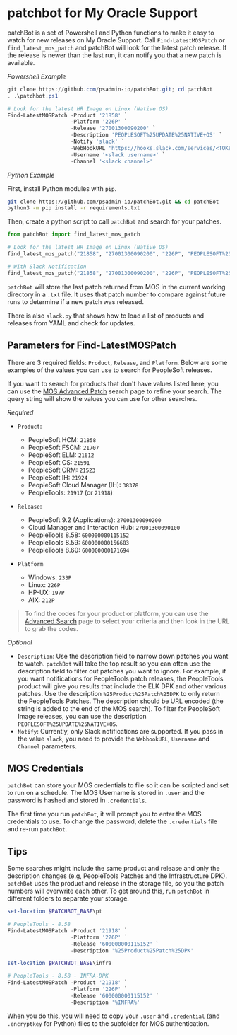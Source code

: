 # patchbot for My Oracle Support

patchBot is a set of Powershell and Python functions to make it easy to watch for new releases on My Oracle Support. Call `Find-LatestMOSPatch` or `find_latest_mos_patch` and patchBot will look for the latest patch release. If the release is newer than the last run, it can notify you that a new patch is available.

*Powershell Example*

```powershell
git clone https://github.com/psadmin-io/patchBot.git; cd patchBot
. .\patchbot.ps1

# Look for the latest HR Image on Linux (Native OS)
Find-LatestMOSPatch -Product '21858' `
                    -Platform '226P' `
                    -Release '27001300090200' `
                    -Description 'PEOPLESOFT%25UPDATE%25NATIVE+OS' `
                    -Notify 'slack' `
                    -WebHookURL 'https://hooks.slack.com/services/<TOKEN>' `
                    -Username '<slack username>' `
                    -Channel '<slack channel>'
```

*Python Example*

First, install Python modules with `pip`.

```bash
git clone https://github.com/psadmin-io/patchBot.git && cd patchBot
python3 -m pip install -r requirements.txt
```

Then, create a python script to call `patchBot` and search for your patches.

```python
from patchBot import find_latest_mos_patch

# Look for the latest HR Image on Linux (Native OS)
find_latest_mos_patch("21858", "27001300090200", "226P", "PEOPLESOFT%25UPDATE%25NATIVE+OS")

# With Slack Notification
find_latest_mos_patch("21858", "27001300090200", "226P", "PEOPLESOFT%25UPDATE%25NATIVE+OS", "native", "slack", "https://hooks.slack.com/services/TOKEN", "slackusername", "slackchannel")
```

`patchBot` will store the last patch returned from MOS in the current working directory in a `.txt` file. It uses that patch number to compare against future runs to determine if a new patch was released.

There is also `slack.py` that shows how to load a list of products and releases from YAML and check for updates.

## Parameters for Find-LatestMOSPatch

There are 3 required fields: `Product`, `Release`, and `Platform`. Below are some examples of the values you can use to search for PeopleSoft releases.

If you want to search for products that don't have values listed here, you can use the [MOS Advanced Patch](https://updates.oracle.com/Orion/AdvancedSearch/process_form) search page to refine your search. The query string will show the values you can use for other searches.

*Required*

* `Product`: 
  * PeopleSoft HCM: `21858`
  * PeopleSoft FSCM: `21707`
  * PeopleSoft ELM: `21612`
  * PeopleSoft CS: `21591`
  * PeopleSoft CRM: `21523`
  * PeopleSoft IH: `21924` 
  * PeopleSoft Cloud Manager (IH): `38378`
  * PeopleTools: `21917` (or `21918`)
  
* `Release`: 
  * PeopleSoft 9.2 (Applications): `27001300090200`
  * Cloud Manager and Interaction Hub: `27001300090100`
  * PeopleTools 8.58: `600000000115152`
  * PeopleTools 8.59: `600000000156683`
  * PeopleTools 8.60: `600000000171694`

* `Platform`
  * Windows: `233P`
  * Linux: `226P`
  * HP-UX: `197P`
  * AIX: `212P`

> To find the codes for your product or platform, you can use the [Advanced Search](https://updates.oracle.com/Orion/AdvancedSearch/process_form) page to select your criteria and then look in the URL to grab the codes.

*Optional*

* `Description`: Use the description field to narrow down patches you want to watch. `patchBot` will take the top result so you can often use the description field to filter out patches you want to ignore. For example, if you want notifications for PeopleTools patch releases, the PeopleTools product will give you results that include the ELK DPK and other various patches. Use the description `%25Product%25Patch%25DPK` to only return the PeopleTools Patches. The description should be URL encoded (the string is added to the end of the MOS search). To filter for PeopleSoft Image releases, you can use the description `PEOPLESOFT%25UPDATE%25NATIVE+OS`.
* `Notify`: Currently, only Slack notifications are supported. If you pass in the value `slack`, you need to provide the `WebhookURL`, `Username` and `Channel` parameters.
  
## MOS Credentials

`patchBot` can store your MOS credentials to file so it can be scripted and set to run on a schedule. The MOS Username is stored in `.user` and the password is hashed and stored in `.credentials`. 

The first time you run `patchBot`, it will prompt you to enter the MOS credentials to use. To change the password, delete the `.credentials` file and re-run `patchBot`.

## Tips

Some searches might include the same product and release and only the description changes (e.g, PeopleTools Patches and the Infrastructure DPK). `patchBot` uses the product and release in the storage file, so you the patch numbers will overwrite each other. To get around this, run `patchBot` in different folders to separate your storage.

```powershell
set-location $PATCHBOT_BASE\pt 

# PeopleTools - 8.58
Find-LatestMOSPatch -Product '21918' `
                    -Platform '226P' `
                    -Release '600000000115152' `
                    -Description '%25Product%25Patch%25DPK'

set-location $PATCHBOT_BASE\infra

# PeopleTools - 8.58 - INFRA-DPK
Find-LatestMOSPatch -Product '21918' `
                    -Platform '226P' `
                    -Release '600000000115152' `
                    -Description '%INFRA%'
```

When you do this, you will need to copy your `.user` and `.credential` (and `.encryptkey` for Python) files to the subfolder for MOS authentication.